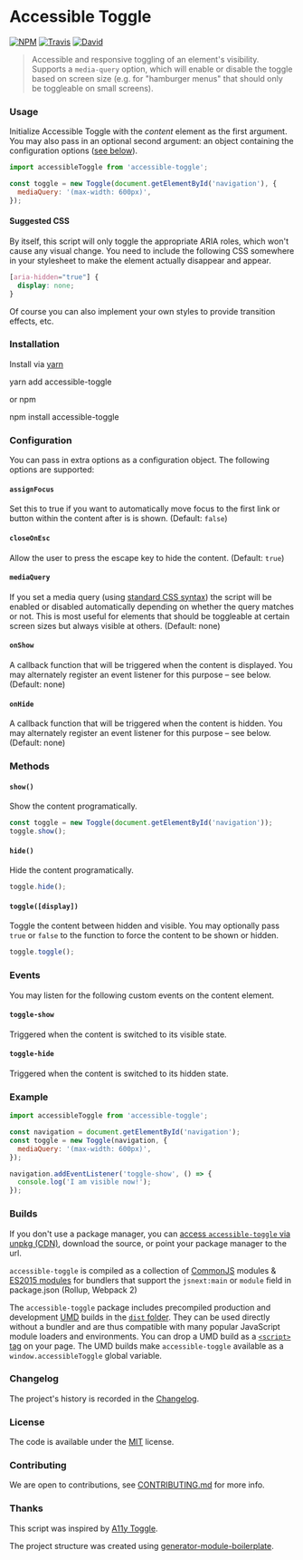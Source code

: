 # Accessible Toggle

[![NPM](https://img.shields.io/npm/v/accessible-toggle.svg?style=flat-square)](https://www.npmjs.com/package/accessible-toggle)
[![Travis](https://img.shields.io/travis/elivz/accessible-toggle/master.svg?style=flat-square)](https://travis-ci.org/elivz/accessible-toggle)
[![David](https://img.shields.io/david/elivz/accessible-toggle.svg?style=flat-square)](https://david-dm.org/elivz/accessible-toggle)

> Accessible and responsive toggling of an element's visibility. Supports a `media-query` option, which will enable or disable the toggle based on screen size (e.g. for "hamburger menus" that should only be toggleable on small screens).

### Usage

Initialize Accessible Toggle with the *content* element as the first argument. You may also pass in an optional second argument: an object containing the configuration options ([see below](#configuration)).

```js
import accessibleToggle from 'accessible-toggle';

const toggle = new Toggle(document.getElementById('navigation'), {
  mediaQuery: '(max-width: 600px)',
});
```

#### Suggested CSS

By itself, this script will only toggle the appropriate ARIA roles, which won't cause any visual change. You need to include the following CSS somewhere in your stylesheet to make the element actually disappear and appear.

```css
[aria-hidden="true"] {
  display: none;
}
```

Of course you can also implement your own styles to provide transition effects, etc.

### Installation

Install via [yarn](https://github.com/yarnpkg/yarn)

  yarn add accessible-toggle

or npm

  npm install accessible-toggle

### Configuration

You can pass in extra options as a configuration object. The following options are supported:

#### `assignFocus`

Set this to true if you want to automatically move focus to the first link or button within the content after is is shown. (Default: `false`)

#### `closeOnEsc`

Allow the user to press the escape key to hide the content. (Default: `true`)

#### `mediaQuery`

If you set a media query (using [standard CSS syntax](https://developer.mozilla.org/en-US/docs/Web/CSS/Media_Queries/Using_media_queries)) the script will be enabled or disabled automatically depending on whether the query matches or not. This is most useful for elements that should be toggleable at certain screen sizes but always visible at others. (Default: none)

#### `onShow`

A callback function that will be triggered when the content is displayed. You may alternately register an event listener for this purpose – see below. (Default: none)

#### `onHide`

A callback function that will be triggered when the content is hidden. You may alternately register an event listener for this purpose – see below. (Default: none)

### Methods

#### `show()`

Show the content programatically.

```js
const toggle = new Toggle(document.getElementById('navigation'));
toggle.show();
```

#### `hide()`

Hide the content programatically.

```js
toggle.hide();
```

#### `toggle([display])`

Toggle the content between hidden and visible. You may optionally pass `true` or `false` to the function to force the content to be shown or hidden.

```js
toggle.toggle();
```

### Events

You may  listen for the following custom events on the content element.

#### `toggle-show`

Triggered when the content is switched to its visible state.

#### `toggle-hide`

Triggered when the content is switched to its hidden state.

### Example

```js
import accessibleToggle from 'accessible-toggle';

const navigation = document.getElementById('navigation');
const toggle = new Toggle(navigation, {
  mediaQuery: '(max-width: 600px)',
});

navigation.addEventListener('toggle-show', () => {
  console.log('I am visible now!');
});
```

### Builds

If you don't use a package manager, you can [access `accessible-toggle` via unpkg (CDN)](https://unpkg.com/accessible-toggle/), download the source, or point your package manager to the url.

`accessible-toggle` is compiled as a collection of [CommonJS](http://webpack.github.io/docs/commonjs.html) modules & [ES2015 modules](http://www.2ality.com/2014/0-9/es6-modules-final.html) for bundlers that support the `jsnext:main` or `module` field in package.json (Rollup, Webpack 2)

The `accessible-toggle` package includes precompiled production and development [UMD](https://github.com/umdjs/umd) builds in the [`dist` folder](https://unpkg.com/accessible-toggle/dist/). They can be used directly without a bundler and are thus compatible with many popular JavaScript module loaders and environments. You can drop a UMD build as a [`<script>` tag](https://unpkg.com/accessible-toggle) on your page. The UMD builds make `accessible-toggle` available as a `window.accessibleToggle` global variable.

### Changelog

The project's history is recorded in the [Changelog](CHANGELOG.md).

### License

The code is available under the [MIT](LICENSE) license.

### Contributing

We are open to contributions, see [CONTRIBUTING.md](CONTRIBUTING.md) for more info.

### Thanks

This script was inspired by [A11y Toggle](https://github.com/edenspiekermann/a11y-toggle).

The project structure was created using [generator-module-boilerplate](https://github.com/duivvv/generator-module-boilerplate).
